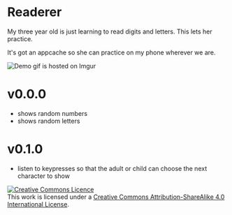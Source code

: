 
# Readerer

My three year old is just learning to read digits and letters. This lets her practice.

It's got an appcache so she can practice on my phone wherever we are.

![Demo gif is hosted on Imgur](https://i.imgur.com/MOAmONO.gif)

# v0.0.0

 * shows random numbers
 * shows random letters

# v0.1.0 
 
 * listen to keypresses so that the adult or child can choose the next character to show

<a rel="license" href="http://creativecommons.org/licenses/by-sa/4.0/"><img alt="Creative Commons Licence" style="border-width:0" src="https://i.creativecommons.org/l/by-sa/4.0/88x31.png" /></a><br />This work is licensed under a <a rel="license" href="http://creativecommons.org/licenses/by-sa/4.0/">Creative Commons Attribution-ShareAlike 4.0 International License</a>.

